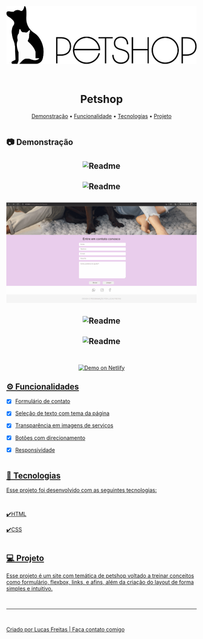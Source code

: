<img src="./assets/logo.png" alt="" srcset=""> <br> <br> <br>

<h1 align="center"> Petshop </h1>

<p align="center">
    <a href="#demo"> Demonstração</a> •
    <a href="#func"> Funcionalidade</a> •
    <a href="#tec"> Tecnologias</a> •
    <a href="#projeto"> Projeto</a> 
    <br> <br> 

<h2 id="demo"> 📷 Demonstração </h2>


<h2 align="center"> <img alt="Readme" title="Readme" src=./gif/petshop1.gif> </h2>
<h2 align="center"> <img alt="Readme" title="Readme" src=./gif/petshop2.gif> </h2>
<h2 align="center"> <img alt="Readme" title="Readme" src=./gif/petshop3.gif> </h2>
<h2 align="center"> <img alt="Readme" title="Readme" src=./gif/petshop4.gif> </h2>
<h2 align="center"> <img alt="Readme" title="Readme" src=./gif/petshop5.gif> </h2>

<br>
<p align="center">
<a href="https://inspiring-bohr-b8ecba.netlify.app/">
<img alt="Demo on Netlify" src="https://camo.githubusercontent.com/ac1874f2d238a366bfcca7e41914f188748426c3f66d3487fe1ad022e3f24039/68747470733a2f2f7265732e636c6f7564696e6172792e636f6d2f6c756b656d6f72616c65732f696d6167652f75706c6f61642f76313536333034333439352f726561646d655f6c6f676f732f64656d6f5f6f6e5f6e65746c6966795f626275766a7a2e706e67" data-canonical-src="https://res.cloudinary.com/lukemorales/image/upload/v1563043495/readme_logos/demo_on_netlify_bbuvjz.png" style="max-width: 100%;">
</p>

<h2 id="func"> ⚙ Funcionalidades </h2>

 - [x] Formulário de contato <br>
 - [x] Seleção de texto com tema da página</br>
 - [x] Transparência em imagens de serviços</br>
 - [x] Botões com direcionamento <br>
 - [x] Responsividade <br> <br>


<h2 id="tec"> 🚀 Tecnologias </h2>

<p> Esse projeto foi desenvolvido com as seguintes tecnologias: </p><br>

✔️HTML<br><br>
✔️CSS<br><br>


<h2 id="projeto"> 💻 Projeto </h2>

<p>Esse projeto é um site com temática de petshop voltado a treinar conceitos como formulário, flexbox, links, e afins, além da criação do layout de forma simples e intuitivo.</p> 
<br>
<hr>
<br>
<p> Criado por Lucas Freitas | <a href="https://www.linkedin.com/in/lucasfreitas01/"> Faça contato comigo </a> <p> 
